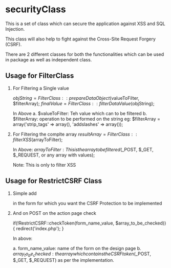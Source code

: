 securityClass
=============

This is a set of class which can secure the application against XSS and SQL Injection.

This class will also help to fight against the Cross-Site Request Forgery (CSRF).

There are 2 different classes for both the functionalities which can be used in package as well as independent class.

Usage for FilterClass
----------------------------------------

1. For Filtering a Single value

	$objString = FilterClass::prepareDataObject($valueToFilter, $filterArray);
	$finalValue = FilterClass::filterDataValue($objString);

	In Above
	a. $valueToFilter: Teh value which can to be filtered
	b. $filterArray: operation to be performed on the string
					eg: $filterArray = array('strip_tags' => array(), 'addslashes' => array());


2. For Filtering the complte array
	$resultArray = FilterClass::filterXSS($arrayToFilter);

	In Above: 
	$arrayToFilter: This is the array to be filtered ($_POST, $_GET, $_REQUEST, or any array with values);

	Note: This is only to filter XSS
	

Usage for RestrictCSRF Class
----------------------------------------

1. Simple add

	<input type='hidden' value="<?=RestrictCSRF::generateToken('add_bot_form')?>" name='add_bot_form' id='add_bot_form'>

	in the form for which you want the CSRF Protection to be implemented

2. And on POST on the action page check

	if(!RestrictCSRF::checkToken(form_name_value, $array_to_be_checked))
    {
        redirect('index.php');
    }

	In above:

	a. form_name_value: name of the form on the design page
	b. $array_to_be_checked: the array which contains the CSRF token ($_POST, $_GET, $_REQUEST) as per the implementation.

